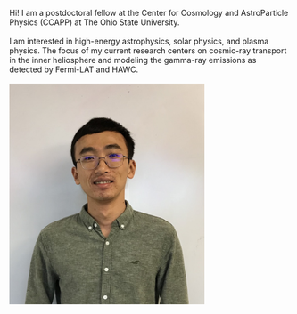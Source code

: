 Hi! I am a postdoctoral fellow at the Center for Cosmology and AstroParticle Physics (CCAPP) at The Ohio State University. 
<br/><br/>
I am interested in high-energy astrophysics, solar physics, and plasma physics. The focus of my current research centers on cosmic-ray transport in the inner heliosphere and modeling the gamma-ray emissions as detected by Fermi-LAT and HAWC.
<br/><br/>
<img src="images/profile_2.jpg" width = "350">
